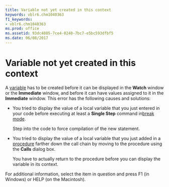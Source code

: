 ```yaml
---
title: Variable not yet created in this context
keywords: vblr6.chm1040363
f1_keywords:
- vblr6.chm1040363
ms.prod: office
ms.assetid: 93dc4805-7ce4-0240-7bc7-e5bc593dfbf5
ms.date: 06/08/2017
---
```



# Variable not yet created in this context

A [variable](../../Glossary/vbe-glossary.md) has to be created before it can be displayed in the **Watch** window or the **Immediate** window, and before it can have values assigned to it in the **Immediate** window. This error has the following causes and solutions:



- You tried to display the value of a local variable that you just entered in your code before executing at least a  **Single Step** command in[break mode](../../Glossary/vbe-glossary.md).
    
    Step into the code to force compilation of the new statement.
    
- You tried to display the value of a local variable that you just added in a [procedure](../../Glossary/vbe-glossary.md) farther down the call chain by moving to the procedure using the **Calls** dialog box.
    
    You have to actually return to the procedure before you can display the variable in its context.
    

For additional information, select the item in question and press F1 (in Windows) or HELP (on the Macintosh).

